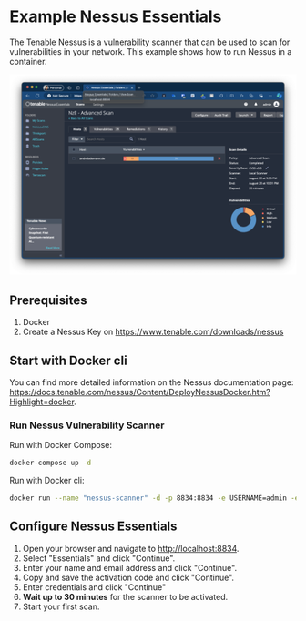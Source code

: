# Example Nessus Essentials

The Tenable Nessus is a vulnerability scanner that can be used to scan for vulnerabilities in your network. This example shows how to run Nessus in a container.

![Nessus Essentials Dashboard](./docs/dashboard.png)

## Prerequisites

1. Docker
2. Create a Nessus Key on <https://www.tenable.com/downloads/nessus>

## Start with Docker cli

You can find more detailed information on the Nessus documentation page: <https://docs.tenable.com/nessus/Content/DeployNessusDocker.htm?Highlight=docker>.

### Run Nessus Vulnerability Scanner

Run with Docker Compose:

```bash
docker-compose up -d
```

Run with Docker cli:

```bash
docker run --name "nessus-scanner" -d -p 8834:8834 -e USERNAME=admin -e PASSWORD=admin -e AUTO_UPDATE=all tenable/nessus:latest-ubuntu
```

## Configure Nessus Essentials

1. Open your browser and navigate to <http://localhost:8834>.
2. Select "Essentials" and click "Continue".
3. Enter your name and email address and click "Continue".
4. Copy and save the activation code and click "Continue".
5. Enter credentials and click "Continue"
6. **Wait up to 30 minutes** for the scanner to be activated.
7. Start your first scan.
